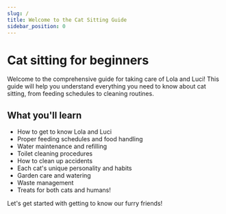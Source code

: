 ```yaml
---
slug: /
title: Welcome to the Cat Sitting Guide
sidebar_position: 0
---
```


# Cat sitting for beginners

Welcome to the comprehensive guide for taking care of Lola and Luci! This guide will help you understand everything you need to know about cat sitting, from feeding schedules to cleaning routines.

## What you'll learn

- How to get to know Lola and Luci
- Proper feeding schedules and food handling
- Water maintenance and refilling
- Toilet cleaning procedures
- How to clean up accidents
- Each cat's unique personality and habits
- Garden care and watering
- Waste management
- Treats for both cats and humans!

Let's get started with getting to know our furry friends!
